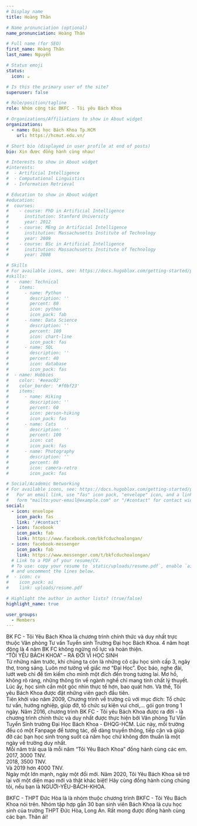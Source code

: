 ```yaml
---
# Display name
title: Hoàng Thân

# Name pronunciation (optional)
name_pronunciation: Hoàng Thân

# Full name (for SEO)
first_name: Hoàng Thân
last_name: Nguyễn

# Status emoji
status:
  icon: ☕️

# Is this the primary user of the site?
superuser: false

# Role/position/tagline
role: Nhóm cộng tác BKFC - Tôi yêu Bách Khoa

# Organizations/Affiliations to show in About widget
organizations:
  - name: Đại học Bách Khoa Tp.HCM
    url: https://hcmut.edu.vn/

# Short bio (displayed in user profile at end of posts)
bio: Xin được đồng hành cùng nhau!

# Interests to show in About widget
#interests:
#  - Artificial Intelligence
#  - Computational Linguistics
#  - Information Retrieval

# Education to show in About widget
#education:
#  courses:
#    - course: PhD in Artificial Intelligence
#      institution: Stanford University
#      year: 2012
#    - course: MEng in Artificial Intelligence
#      institution: Massachusetts Institute of Technology
#      year: 2009
#    - course: BSc in Artificial Intelligence
#      institution: Massachusetts Institute of Technology
#      year: 2008

# Skills
# For available icons, see: https://docs.hugoblox.com/getting-started/page-builder/#icons
#skills:
#  - name: Technical
#    items:
#      - name: Python
#        description: ''
#        percent: 80
#        icon: python
#        icon_pack: fab
#      - name: Data Science
#        description: ''
#        percent: 100
#        icon: chart-line
#        icon_pack: fas
#      - name: SQL
#        description: ''
#        percent: 40
#        icon: database
#        icon_pack: fas
#  - name: Hobbies
#    color: '#eeac02'
#    color_border: '#f0bf23'
#    items:
#      - name: Hiking
#        description: ''
#        percent: 60
#        icon: person-hiking
#        icon_pack: fas
#      - name: Cats
#        description: ''
#        percent: 100
#        icon: cat
#        icon_pack: fas
#      - name: Photography
#        description: ''
#        percent: 80
#        icon: camera-retro
#        icon_pack: fas

# Social/Academic Networking
# For available icons, see: https://docs.hugoblox.com/getting-started/page-builder/#icons
#   For an email link, use "fas" icon pack, "envelope" icon, and a link in the
#   form "mailto:your-email@example.com" or "/#contact" for contact widget.
social:
  - icon: envelope
    icon_pack: fas
    link: '/#contact'
  - icon: facebook
    icon_pack: fab
    link: https://www.facebook.com/bkfcduchoalongan/
  - icon: facebook-messenger
    icon_pack: fab
    link: https://www.messenger.com/t/bkfcduchoalongan/
  # Link to a PDF of your resume/CV.
  # To use: copy your resume to `static/uploads/resume.pdf`, enable `ai` icons in `params.yaml`,
  # and uncomment the lines below.
#  - icon: cv
#    icon_pack: ai
#    link: uploads/resume.pdf

# Highlight the author in author lists? (true/false)
highlight_name: true

user_groups:
  - Members
---
```


BK FC - Tôi Yêu Bách Khoa là chương trình chính thức và duy nhất trực thuộc Văn phòng Tư vấn Tuyển sinh Trường Đại học Bách Khoa. 4 năm hoạt động là 4 năm BK FC không ngừng nổ lực và hoàn thiện.  
“TÔI YÊU BÁCH KHOA” – RA ĐỜI VÌ HỌC SINH  
Từ những năm trước, khi chúng ta còn là những cô cậu học sinh cấp 3, ngây thơ, trong sáng. Luôn mơ tưởng về giấc mơ “Đại Học”. Đọc báo, nghe đài, lướt web chỉ để tìm kiếm cho mình một đích đến trong tương lai. Mơ hồ, không rõ ràng, những thông tin về ngành nghề chỉ mang tính chất lý thuyết. Lúc ấy, học sinh cần một góc nhìn thực tế hơn, bao quát hơn. Và thế, Tôi yêu Bách Khoa được đặt những viên gạch đầu tiên.  
Tiên khởi vào năm 2009, Chương trình về trường cũ với mục đích: Tổ chức tư vấn, hướng nghiệp, giúp đỡ, tổ chức sự kiện vui chơi,… gói gọn trong 1 ngày.
Năm 2016, chương trình BK FC - Tôi yêu Bách Khoa được ra đời - là chương trình chính thức và duy nhất được thực hiện bởi Văn phòng Tư Vấn Tuyển Sinh trường Đại Học Bách Khoa - ĐHQG-HCM. Lúc này, mỗi trường đều có một Fanpage để tương tác, dễ dàng truyền thông, tiếp cận và giúp đỡ các bạn học sinh trong suốt cả năm học chứ không đơn thuần là một ngày về trường duy nhất.  
Mỗi năm trải qua là mỗi năm “Tôi Yêu Bách Khoa” đồng hành cùng các em.  
2017, 3000 TNV.  
2018, 3500 TNV.  
Và 2019 hơn 4000 TNV.  
Ngày một lớn mạnh, ngày một đổi mới. Năm 2020, Tôi Yêu Bách Khoa sẽ trở lại với một diện mạo mới và thật khác biệt! Hãy cùng đồng hành cùng chúng tôi, nếu bạn là NGƯỜI-YÊU-BÁCH-KHOA.

BKFC - THPT Đức Hòa là là nhóm thuộc chương trình BKFC - Tôi Yêu Bách Khoa nói trên. Nhóm tập hợp gần 30 bạn sinh viên Bách Khoa là cựu học sinh của trường THPT Đức Hòa, Long An. Rất mong được đồng hành cùng các bạn. Thân ái!
